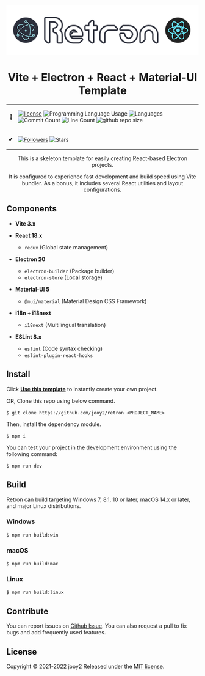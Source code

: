 <div align="center">

![Retron-logo](logo.webp)

# Vite + Electron + React + Material-UI Template

<table>
<tr>
  <td>📑</td>
  <td>

[![license](https://img.shields.io/badge/license-MIT-blue.svg)](https://github.com/jooy2/retron/blob/master/LICENSE)
![Programming Language Usage](https://img.shields.io/github/languages/top/jooy2/retron)
![Languages](https://img.shields.io/github/languages/count/jooy2/retron)
![Commit Count](https://img.shields.io/github/commit-activity/y/jooy2/retron)
![Line Count](https://img.shields.io/tokei/lines/github/jooy2/retron)
![github repo size](https://img.shields.io/github/repo-size/jooy2/retron)

  </td>
</tr>
<tr>
  <td>💕</td>
  <td>

[![Followers](https://img.shields.io/github/followers/jooy2?style=social)](https://github.com/jooy2)
![Stars](https://img.shields.io/github/stars/jooy2/qsu?style=social)

  </td>
</tr>
</table>

This is a skeleton template for easily creating React-based Electron projects.

It is configured to experience fast development and build speed using Vite bundler. As a bonus, it includes several React utilities and layout configurations.

</div>

## Components

 - **Vite 3.x**

 - **React 18.x**
   - `redux` (Global state management)
   
 - **Electron 20**
   - `electron-builder` (Package builder)
   - `electron-store` (Local storage)

 - **Material-UI 5**
   - `@mui/material` (Material Design CSS Framework)
   
 - **i18n + i18next**
   - `i18next` (Multilingual translation)

 - **ESLint 8.x**
   - `eslint` (Code syntax checking)
   - `eslint-plugin-react-hooks`

## Install

Click **[Use this template](https://github.com/jooy2/retron/generate)** to instantly create your own project.

OR, Clone this repo using below command.

```shell
$ git clone https://github.com/jooy2/retron <PROJECT_NAME>
```

Then, install the dependency module.
```shell
$ npm i
```

You can test your project in the development environment using the following command:
```shell
$ npm run dev
```

## Build

Retron can build targeting Windows 7, 8.1, 10 or later, macOS 14.x or later, and major Linux distributions.

### Windows

```shell
$ npm run build:win
```

### macOS

```shell
$ npm run build:mac
```

### Linux

```shell
$ npm run build:linux
```

## Contribute

You can report issues on [Github Issue](https://github.com/jooy2/retron/issues). You can also request a pull to fix bugs and add frequently used features.

## License

Copyright © 2021-2022 jooy2 Released under the [MIT license](https://github.com/jooy2/retron/blob/master/LICENSE).
